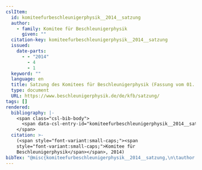 ```yaml
---
cslItem:
  id: komiteefurbeschleunigerphysik__2014__satzung
  author:
    - family: Komitee für Beschleunigerphysik
      given: ""
  citation-key: komiteefurbeschleunigerphysik__2014__satzung
  issued:
    date-parts:
      - - "2014"
        - 4
        - 1
  keyword: ""
  language: en
  title: Satzung des Komitees für Beschleunigerphysik (Fassung vom 01. April 2014)
  type: document
  URL: https://www.beschleunigerphysik.de/de/kfb/satzung/
tags: []
rendered:
  bibliography: |-
    <span class="csl-bib-body">
      <span data-csl-entry-id="komiteefurbeschleunigerphysik__2014__satzung" class="csl-entry"><span class='author-bib'>Komitee für Beschleunigerphysik</span>. <span class='date-bib'>(2014)</span>. <span class='title'><i><b><span style="font-style:normal;">Satzung des Komitees für Beschleunigerphysik (Fassung vom 01. April 2014)</span></b></i></span>. <span class='URL'><a href='https://www.beschleunigerphysik.de/de/kfb/satzung/'>LINK</a></span></span>
    </span>
  citation: >-
    (<span style="font-variant:small-caps;"><span
    style="font-variant:small-caps;">Komitee für
    Beschleunigerphysik</span></span>, 2014)
bibTex: "@misc{komiteefurbeschleunigerphysik__2014__satzung,\n\tauthor = {{Komitee für Beschleunigerphysik}},\n\tyear = {2014},\n\tmonth = {apr 1},\n\ttitle = {Satzung des {Komitees} f{\\\" u}r {Beschleunigerphysik} ({Fassung} vom 01. {April} 2014)},\n\thowpublished = {https://www.beschleunigerphysik.de/de/kfb/satzung/},\n}\n\n"
---
```

